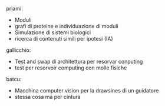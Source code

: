 

priami: 
- Moduli
- grafi di proteine e individuazione di moduli
- Simulazione di sistemi biologici
- ricerca di contenuti simili per ipotesi (IA)


gallicchio:
- Test and swap di architettura per resorvar conputing 
- test per resorvoir computing con molle fisiche



batcu: 
- Macchina computer vision per la drawsines di un guidatore
- stessa cosa ma per cintura
